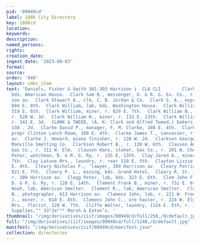 ```yaml
---
pid: '00949cd'
label: 1886 City Directory
key: 1886cd
location: 
keywords: 
description: 
named_persons: 
rights: 
creation_date: 
ingest_date: '2023-08-03'
format: 
source: 
order: '949'
layout: cmhc_item
text: 'Daniels, Fisher & Smith 301-303 Harrison i  CLA CLI        Clark Samuel, miner,
  bds. American House.  Clark Sam B., messenger, D. & R. G. Ex. Co., r. 711 Harri-
  son av.  Clark Stewart A., clk, C. B. Jordan & Co.  Clark S. A., expressman, r.
  604 E. 8th.  Clark William, lab, bds. Washington House.  Clark William, miner, r.
  519 E. 6th.  Clark William, miner, r. 829 E. 7th.  Clark William B., carpenter,
  r. 528 W. 3d.  Clark William H., miner, r. 132 E. 13th.  Clark William J., miner,
  r. 341 E. 3d.  CLARK & TWEED, (A. K. Clark and Alfred Tweed,) bakers and grocers,
  138 . 2d.  Clarke David P., manager, F. M. Clarke, 108 E. 4th.  Clarke Fred. M.,
  propr Clinton Lunch Room, 108 E. 4th.  Clarke James T., canvasser, r. 308 N. Leiter
  av.  Clarke J. Howard, piano finisher, r. 128 W. 2d.  Clarkson George S., engineer,
  Manville Smelting Co.  Clarkson Robert B., r. 130 W. 6th.  Clausen Andrew, stoker,
  Gas Co., r. 311 W. Elm.  Clausen Hans, stoker, Gas Co., r. 201 W. Chestnut.  Clausen
  Peter, watchman, D. & R. G. Ry, r. 135 E, 13th.  Clay Jared A., miner, r. 815 E.
  7th.  Clay Latune Mrs., laundry, r. rear 110 E. 5th.  Clayton Lizzie Mrs., r. 226
  E. 4th.  Cleary Nicholas F., ‘lawyer, 309 Harrison av.  Cleary Patrick, miner, r.
  821 E. 7th.  Cleary P. L., mining, bds. Grand Hotel.  Cleary R. St. J., mining,
  r. 309 Harrison av.  Clegg Peter, lab, bds. 323 E. 6th.  Clem John F., engineer,
  D. & R. G. Ry, r. 128 E. 14th.  Clement Frank B., miner, r. 73z E. 6th.  Clement
  Noah, lab, American Smelter.  Clement R., lab, American Smelter.  Clements Edward
  N., photographer, 613 Harrison av.  Clemenz John, lab, r. 221 W. Front.  Clemo Edward
  J., miner, r. 614 E. 8th.  Clemons John C., ore hauler, r. 224 W. Elm.  Cliffe Elsie
  Mrs., florist, 128 W. 7th.  Cliffe Walter, laundry, 1324 E. 5th, r. 128 W. 7th.     Mining
  Supplies,"° 33°2e""* Marsh & Eaton’s. '
thumbnail: "/img/derivatives/iiif/images/00949cd/full/250,/0/default.jpg"
full: "/img/derivatives/iiif/images/00949cd/full/1140,/0/default.jpg"
manifest: "/img/derivatives/iiif/00949cd/manifest.json"
collection: directories
---
```

